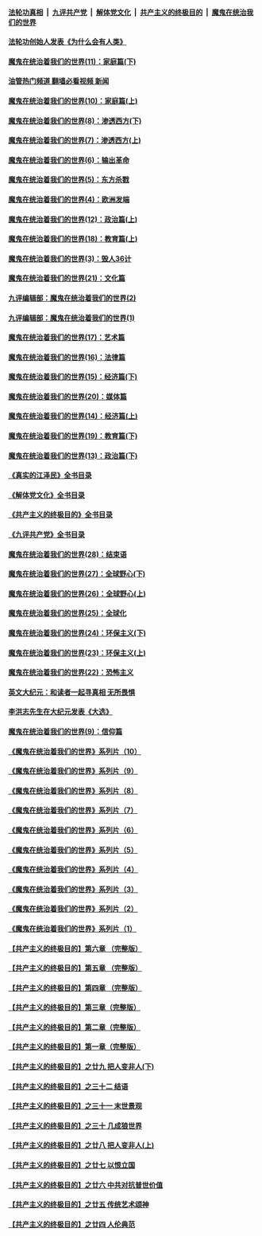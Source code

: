 ####  [法轮功真相](../../../../basic/blob/master/README.md?t=02260412) &nbsp;|&nbsp; [九评共产党](../../../../9ping.md/blob/master/README.md?t=02260412) &nbsp;|&nbsp; [解体党文化](../../../../jtdwh.md/blob/master/README.md?t=02260412)  &nbsp;|&nbsp; [共产主义的终极目的](../../../../gczydzjmd.md/blob/master/README.md?t=02260412) &nbsp;|&nbsp; [魔鬼在统治我们的世界](../../../../mgztzwmdsj.md/blob/master/README.md?t=02260412) 

#### [法轮功创始人发表《为什么会有人类》](../pages/nsc422/n13912117.md?t=02260412) 

#### [魔鬼在统治着我们的世界(11)：家庭篇(下)](../pages/nsc422/n10440961.md?t=02260412) 

#### [油管热门频道 翻墙必看视频 新闻](http://129.146.143.75:81/youtube.html?02260412)

#### [魔鬼在统治着我们的世界(10)：家庭篇(上)](../pages/nsc422/n10435448.md?t=02260412) 

#### [魔鬼在统治着我们的世界(8)：渗透西方(下)](../pages/nsc422/n10429603.md?t=02260412) 

#### [魔鬼在统治着我们的世界(7)：渗透西方(上)](../pages/nsc422/n10426013.md?t=02260412) 

#### [魔鬼在统治着我们的世界(6)：输出革命](../pages/nsc422/n10421536.md?t=02260412) 

#### [魔鬼在统治着我们的世界(5)：东方杀戮](../pages/nsc422/n10417707.md?t=02260412) 

#### [魔鬼在统治着我们的世界(4)：欧洲发端](../pages/nsc422/n10414890.md?t=02260412) 

#### [魔鬼在统治着我们的世界(12)：政治篇(上)](../pages/nsc422/n10444576.md?t=02260412) 

#### [魔鬼在统治着我们的世界(18)：教育篇(上)](../pages/nsc422/n10526970.md?t=02260412) 

#### [魔鬼在统治着我们的世界(3)：毁人36计](../pages/nsc422/n10411583.md?t=02260412) 

#### [魔鬼在统治着我们的世界(21)：文化篇](../pages/nsc422/n10597706.md?t=02260412) 

#### [九评编辑部：魔鬼在统治着我们的世界(2)](../pages/nsc422/n10410036.md?t=02260412) 

#### [九评编辑部：魔鬼在统治着我们的世界(1)](../pages/nsc422/n10406825.md?t=02260412) 

#### [魔鬼在统治着我们的世界(17)：艺术篇](../pages/nsc422/n10499093.md?t=02260412) 

#### [魔鬼在统治着我们的世界(16)：法律篇](../pages/nsc422/n10485969.md?t=02260412) 

#### [魔鬼在统治着我们的世界(15)：经济篇(下)](../pages/nsc422/n10469975.md?t=02260412) 

#### [魔鬼在统治着我们的世界(20)：媒体篇](../pages/nsc422/n10586579.md?t=02260412) 

#### [魔鬼在统治着我们的世界(14)：经济篇(上)](../pages/nsc422/n10457370.md?t=02260412) 

#### [魔鬼在统治着我们的世界(19)：教育篇(下)](../pages/nsc422/n10564808.md?t=02260412) 

#### [魔鬼在统治着我们的世界(13)：政治篇(下)](../pages/nsc422/n10448270.md?t=02260412) 

#### [《真实的江泽民》全书目录](../pages/nsc422/n13721399.md?t=02260412) 

#### [《解体党文化》全书目录](../pages/nsc422/n13721157.md?t=02260412) 

#### [《共产主义的终极目的》全书目录](../pages/nsc422/n13721048.md?t=02260412) 

#### [《九评共产党》全书目录](../pages/nsc422/n13708085.md?t=02260412) 

#### [魔鬼在统治着我们的世界(28)：结束语](../pages/nsc422/n10936246.md?t=02260412) 

#### [魔鬼在统治着我们的世界(27)：全球野心(下)](../pages/nsc422/n10928319.md?t=02260412) 

#### [魔鬼在统治着我们的世界(26)：全球野心(上)](../pages/nsc422/n10900318.md?t=02260412) 

#### [魔鬼在统治着我们的世界(25)：全球化](../pages/nsc422/n10788205.md?t=02260412) 

#### [魔鬼在统治着我们的世界(24)：环保主义(下)](../pages/nsc422/n10695307.md?t=02260412) 

#### [魔鬼在统治着我们的世界(23)：环保主义(上)](../pages/nsc422/n10688613.md?t=02260412) 

#### [魔鬼在统治着我们的世界(22)：恐怖主义](../pages/nsc422/n10614727.md?t=02260412) 

#### [英文大纪元：和读者一起寻真相 无所畏惧](../pages/nsc422/n12542027.md?t=02260412) 

#### [李洪志先生在大纪元发表《大选》](../pages/nsc422/n12534746.md?t=02260412) 

#### [魔鬼在统治着我们的世界(9)：信仰篇](../pages/nsc422/n10432159.md?t=02260412) 

#### [《魔鬼在统治着我们的世界》系列片（10）](../pages/nsc422/n12292670.md?t=02260412) 

#### [《魔鬼在统治着我们的世界》系列片（9）](../pages/nsc422/n12290859.md?t=02260412) 

#### [《魔鬼在统治着我们的世界》系列片（8）](../pages/nsc422/n12287445.md?t=02260412) 

#### [《魔鬼在统治着我们的世界》系列片（7）](../pages/nsc422/n12283425.md?t=02260412) 

#### [《魔鬼在统治着我们的世界》系列片（6）](../pages/nsc422/n12282314.md?t=02260412) 

#### [《魔鬼在统治着我们的世界》系列片（5）](../pages/nsc422/n12281419.md?t=02260412) 

#### [《魔鬼在统治着我们的世界》系列片（4）](../pages/nsc422/n12274024.md?t=02260412) 

#### [《魔鬼在统治着我们的世界》系列片（3）](../pages/nsc422/n12271322.md?t=02260412) 

#### [《魔鬼在统治着我们的世界》系列片（2）](../pages/nsc422/n12269049.md?t=02260412) 

#### [《魔鬼在统治着我们的世界》系列片（1）](../pages/nsc422/n12267575.md?t=02260412) 

#### [【共产主义的终极目的】第六章 （完整版）](../pages/nsc422/n11428913.md?t=02260412) 

#### [【共产主义的终极目的】第五章 （完整版）](../pages/nsc422/n11428912.md?t=02260412) 

#### [【共产主义的终极目的】第四章 （完整版）](../pages/nsc422/n11428907.md?t=02260412) 

#### [【共产主义的终极目的】第三章（完整版）](../pages/nsc422/n11428848.md?t=02260412) 

#### [【共产主义的终极目的】第二章（完整版）](../pages/nsc422/n11428831.md?t=02260412) 

#### [【共产主义的终极目的】第一章（完整版）](../pages/nsc422/n11417651.md?t=02260412) 

#### [【共产主义的终极目的】之廿九 把人变非人(下)](../pages/nsc422/n11344140.md?t=02260412) 

#### [【共产主义的终极目的】之三十二 结语](../pages/nsc422/n11360535.md?t=02260412) 

#### [【共产主义的终极目的】之三十一 末世景观](../pages/nsc422/n11351129.md?t=02260412) 

#### [【共产主义的终极目的】之三十 几成狼世界](../pages/nsc422/n11348280.md?t=02260412) 

#### [【共产主义的终极目的】之廿八 把人变非人(上)](../pages/nsc422/n11340492.md?t=02260412) 

#### [【共产主义的终极目的】之廿七 以恨立国](../pages/nsc422/n11336944.md?t=02260412) 

#### [【共产主义的终极目的】之廿六 中共对抗普世价值](../pages/nsc422/n11324785.md?t=02260412) 

#### [【共产主义的终极目的】之廿五 传统艺术颂神](../pages/nsc422/n11296396.md?t=02260412) 

#### [【共产主义的终极目的】之廿四 人伦典范](../pages/nsc422/n11296397.md?t=02260412) 

<img src='http://gfw-breaker.win/goodnews/indexes/nsc422.md' width='0px' height='0px'/>
